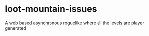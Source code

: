 # loot-mountain-issues
A web based asynchronous roguelike where all the levels are player generated 
